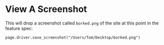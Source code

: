 # View A Screenshot

This will drop a screenshot called `borked.png` of the site at this point in the
feature spec:

`page.driver.save_screenshot("/Users/Tom/Desktop/borked.png")`
